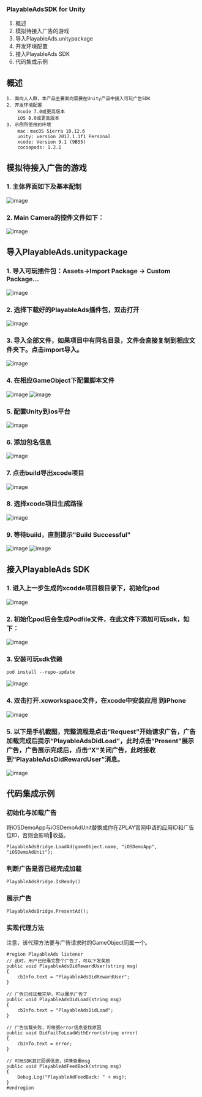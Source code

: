 ### PlayableAdsSDK for Unity
  1. 概述
  1. 模拟待接入广告的游戏
  2. 导入PlayableAds.unitypackage
  1. 开发环境配置
  1. 接入PlayableAds SDK
  1. 代码集成示例

## 概述
    1. 面向人人群，本产品主要面向需要在Unity产品中接入可玩广告SDK
    2. 开发环境配置
        Xcode 7.0或更高版本
        iOS 8.0或更高版本
    3. 示例所使用的环境
        mac：macOS Sierra 10.12.6
        unity: version 2017.1.1f1 Personal
        xcode: Version 9.1 (9B55)
        cocoapods: 1.2.1

## 模拟待接入广告的游戏
### 1. 主体界面如下及基本配制
![image](/images/image01.png)
### 2. Main Camera的控件文件如下：
![image](/images/image02.png)

## 导入PlayableAds.unitypackage
### 1. 导入可玩插件包：Assets->Import Package -> Custom Package...
![image](/images/image03.png)
### 2. 选择下载好的PlayableAds插件包，双击打开
![image](/images/image04.png)
### 3. 导入全部文件，如果项目中有同名目录，文件会直接复制到相应文件夹下。点击import导入。
![image](/images/image05.png)
### 4. 在相应GameObject下配置脚本文件
![image](/images/image06.png)
![image](/images/image07.png)
### 5. 配置Unity到ios平台
![image](/images/image08.png)
### 6. 添加包名信息
![image](/images/image09.png)
### 7. 点击build导出xcode项目
![image](/images/image10.png)
### 8. 选择xcode项目生成路径
![image](/images/image11.png)
### 9. 等待build，直到提示"Build Successful"
![image](/images/image12.png)
![image](/images/image13.png)

## 接入PlayableAds SDK
### 1. 进入上一步生成的xcodde项目根目录下，初始化pod
![image](/images/image14.png)
### 2. 初始化pod后会生成Podfile文件，在此文件下添加可玩sdk，如下：
![image](/images/image15.png)
### 3. 安装可玩sdk依赖
```
pod install --repo-update
```
![image](/images/image16.png)
### 4. 双击打开.xcworkspace文件，在xcode中安装应用 到iPhone
![image](/images/image17.png)
### 5. 以下是手机截图，完整流程是点击“Request”开始请求广告，广告加载完成后提示“PlayableAdsDidLoad”，此时点击“Present”展示广告，广告展示完成后，点击“X”关闭广告，此时接收到“PlayableAdsDidRewardUser”消息。
![image](/images/image18.jpg)

## 代码集成示例

### 初始化与加载广告
将iOSDemoApp与iOSDemoAdUnit替换成你在ZPLAY官网申请的应用ID和广告位ID，否则会影响收益。
```
PlayableAdsBridge.LoadAd(gameObject.name, "iOSDemoApp", "iOSDemoAdUnit");
```

### 判断广告是否已经完成加载
```
PlayableAdsBridge.IsReady()
```

### 展示广告
```
PlayableAdsBridge.PresentAd();
```

### 实现代理方法
注意，该代理方法要与广告请求时的GameObject同属一个。
```
#region PlayableAds listener
// 此时，用户已经看完整个广告了，可以下发奖励
public void PlayableAdsDidRewardUser(string msg)
{
	cbInfo.text = "PlayableAdsDidRewardUser";
}

// 广告已经加载完毕，可以展示广告了
public void PlayableAdsDidLoad(string msg)
{
	cbInfo.text = "PlayableAdsDidLoad";
}

// 广告加载失败，可根据error信息查找原因
public void DidFailToLoadWithError(string error)
{
	cbInfo.text = error;
}

// 可玩SDK其它回调信息，详情查看msg
public void PlayableAdFeedBack(string msg)
{
	Debug.Log("PlayableAdFeedBack: " + msg);
}
#endregion
```

